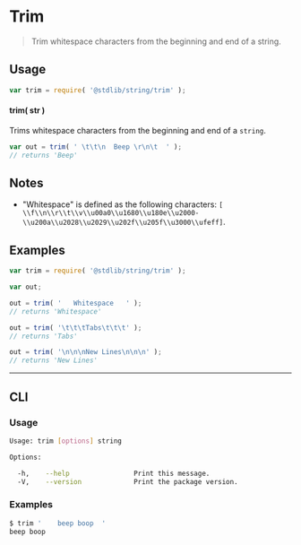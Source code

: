 # Trim

> Trim whitespace characters from the beginning and end of a string.


<section class="usage">

## Usage

``` javascript
var trim = require( '@stdlib/string/trim' );
```

#### trim( str )

Trims whitespace characters from the beginning and end of a `string`.

``` javascript
var out = trim( ' \t\t\n  Beep \r\n\t  ' );
// returns 'Beep'
```

</section>

<!-- /.usage -->


<section class="notes">

## Notes

* "Whitespace" is defined as the following characters: `[ \\f\\n\\r\\t\\v\\u00a0\\u1680\\u180e\\u2000-\\u200a\\u2028\\u2029\\u202f\\u205f\\u3000\\ufeff]`.

</section>

<!-- /.notes -->


<section class="examples">

## Examples

``` javascript
var trim = require( '@stdlib/string/trim' );

var out;

out = trim( '   Whitespace   ' );
// returns 'Whitespace'

out = trim( '\t\t\tTabs\t\t\t' );
// returns 'Tabs'

out = trim( '\n\n\nNew Lines\n\n\n' );
// returns 'New Lines'
```

</section>

<!-- /.examples -->


---

<section class="cli">

## CLI

<section class="usage">

### Usage

``` bash
Usage: trim [options] string

Options:

  -h,    --help                Print this message.
  -V,    --version             Print the package version.
```

</section>

<!-- /.usage -->


<section class="examples">

### Examples

``` bash
$ trim '    beep boop  '
beep boop
```

</section>

<!-- /.examples -->

</section>

<!-- /.cli -->


<section class="links">

</section>

<!-- /.links -->

